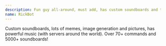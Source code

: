 ```yaml
---
description: Fun guy all-around, must add, has custom soundboards and tones of memes.
name: RickBot
---
```


Custom soundboards, lots of memes, image generation and pictures, has powerful music (with servers around the world). Over 70+ commands and 5000+ soundboards! 
